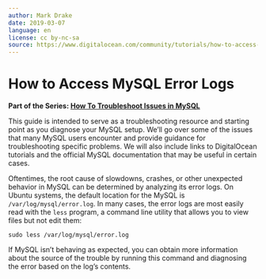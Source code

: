 ```yaml
---
author: Mark Drake
date: 2019-03-07
language: en
license: cc by-nc-sa
source: https://www.digitalocean.com/community/tutorials/how-to-access-mysql-error-logs
---
```


# How to Access MySQL Error Logs

 **Part of the Series: [How To Troubleshoot Issues in MySQL](/community/tutorial_series/how-to-troubleshoot-issues-in-mysql)**

This guide is intended to serve as a troubleshooting resource and starting point as you diagnose your MySQL setup. We’ll go over some of the issues that many MySQL users encounter and provide guidance for troubleshooting specific problems. We will also include links to DigitalOcean tutorials and the official MySQL documentation that may be useful in certain cases.

Oftentimes, the root cause of slowdowns, crashes, or other unexpected behavior in MySQL can be determined by analyzing its error logs. On Ubuntu systems, the default location for the MySQL is `/var/log/mysql/error.log`. In many cases, the error logs are most easily read with the `less` program, a command line utility that allows you to view files but not edit them:

    sudo less /var/log/mysql/error.log

If MySQL isn’t behaving as expected, you can obtain more information about the source of the trouble by running this command and diagnosing the error based on the log’s contents.
